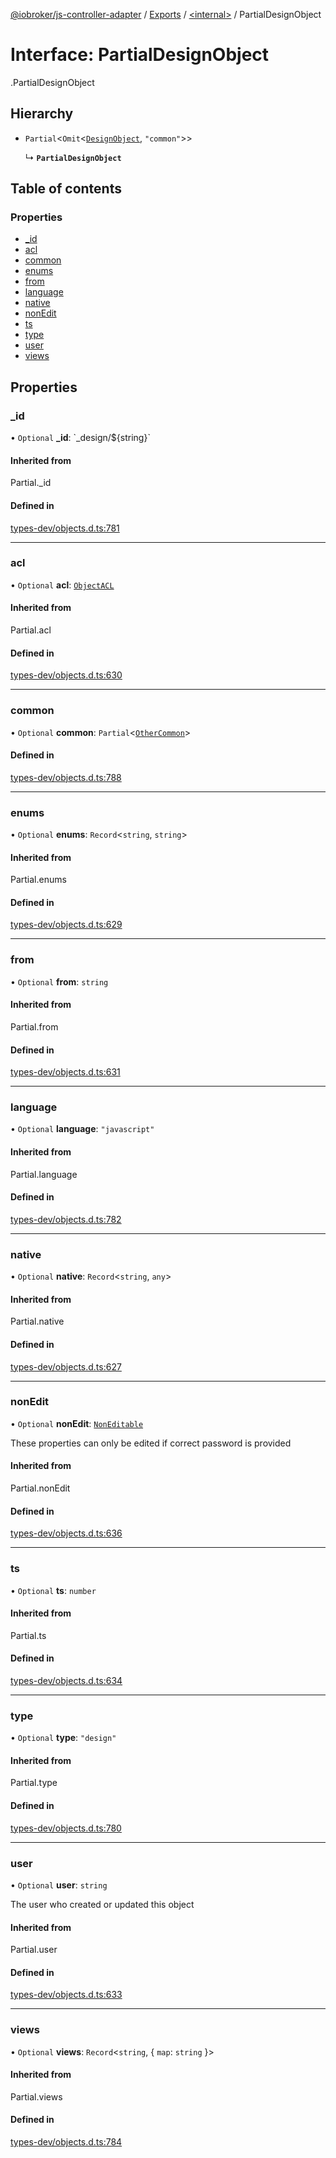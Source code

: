 [@iobroker/js-controller-adapter](../README.md) / [Exports](../modules.md) / [<internal\>](../modules/internal_.md) / PartialDesignObject

# Interface: PartialDesignObject

[<internal>](../modules/internal_.md).PartialDesignObject

## Hierarchy

- `Partial`<`Omit`<[`DesignObject`](internal_.DesignObject.md), ``"common"``\>\>

  ↳ **`PartialDesignObject`**

## Table of contents

### Properties

- [\_id](internal_.PartialDesignObject.md#_id)
- [acl](internal_.PartialDesignObject.md#acl)
- [common](internal_.PartialDesignObject.md#common)
- [enums](internal_.PartialDesignObject.md#enums)
- [from](internal_.PartialDesignObject.md#from)
- [language](internal_.PartialDesignObject.md#language)
- [native](internal_.PartialDesignObject.md#native)
- [nonEdit](internal_.PartialDesignObject.md#nonedit)
- [ts](internal_.PartialDesignObject.md#ts)
- [type](internal_.PartialDesignObject.md#type)
- [user](internal_.PartialDesignObject.md#user)
- [views](internal_.PartialDesignObject.md#views)

## Properties

### \_id

• `Optional` **\_id**: \`\_design/${string}\`

#### Inherited from

Partial.\_id

#### Defined in

[types-dev/objects.d.ts:781](https://github.com/ioBroker/ioBroker.js-controller/blob/40736237/packages/types-dev/objects.d.ts#L781)

___

### acl

• `Optional` **acl**: [`ObjectACL`](internal_.ObjectACL.md)

#### Inherited from

Partial.acl

#### Defined in

[types-dev/objects.d.ts:630](https://github.com/ioBroker/ioBroker.js-controller/blob/40736237/packages/types-dev/objects.d.ts#L630)

___

### common

• `Optional` **common**: `Partial`<[`OtherCommon`](internal_.OtherCommon.md)\>

#### Defined in

[types-dev/objects.d.ts:788](https://github.com/ioBroker/ioBroker.js-controller/blob/40736237/packages/types-dev/objects.d.ts#L788)

___

### enums

• `Optional` **enums**: `Record`<`string`, `string`\>

#### Inherited from

Partial.enums

#### Defined in

[types-dev/objects.d.ts:629](https://github.com/ioBroker/ioBroker.js-controller/blob/40736237/packages/types-dev/objects.d.ts#L629)

___

### from

• `Optional` **from**: `string`

#### Inherited from

Partial.from

#### Defined in

[types-dev/objects.d.ts:631](https://github.com/ioBroker/ioBroker.js-controller/blob/40736237/packages/types-dev/objects.d.ts#L631)

___

### language

• `Optional` **language**: ``"javascript"``

#### Inherited from

Partial.language

#### Defined in

[types-dev/objects.d.ts:782](https://github.com/ioBroker/ioBroker.js-controller/blob/40736237/packages/types-dev/objects.d.ts#L782)

___

### native

• `Optional` **native**: `Record`<`string`, `any`\>

#### Inherited from

Partial.native

#### Defined in

[types-dev/objects.d.ts:627](https://github.com/ioBroker/ioBroker.js-controller/blob/40736237/packages/types-dev/objects.d.ts#L627)

___

### nonEdit

• `Optional` **nonEdit**: [`NonEditable`](internal_.NonEditable.md)

These properties can only be edited if correct password is provided

#### Inherited from

Partial.nonEdit

#### Defined in

[types-dev/objects.d.ts:636](https://github.com/ioBroker/ioBroker.js-controller/blob/40736237/packages/types-dev/objects.d.ts#L636)

___

### ts

• `Optional` **ts**: `number`

#### Inherited from

Partial.ts

#### Defined in

[types-dev/objects.d.ts:634](https://github.com/ioBroker/ioBroker.js-controller/blob/40736237/packages/types-dev/objects.d.ts#L634)

___

### type

• `Optional` **type**: ``"design"``

#### Inherited from

Partial.type

#### Defined in

[types-dev/objects.d.ts:780](https://github.com/ioBroker/ioBroker.js-controller/blob/40736237/packages/types-dev/objects.d.ts#L780)

___

### user

• `Optional` **user**: `string`

The user who created or updated this object

#### Inherited from

Partial.user

#### Defined in

[types-dev/objects.d.ts:633](https://github.com/ioBroker/ioBroker.js-controller/blob/40736237/packages/types-dev/objects.d.ts#L633)

___

### views

• `Optional` **views**: `Record`<`string`, { `map`: `string`  }\>

#### Inherited from

Partial.views

#### Defined in

[types-dev/objects.d.ts:784](https://github.com/ioBroker/ioBroker.js-controller/blob/40736237/packages/types-dev/objects.d.ts#L784)
